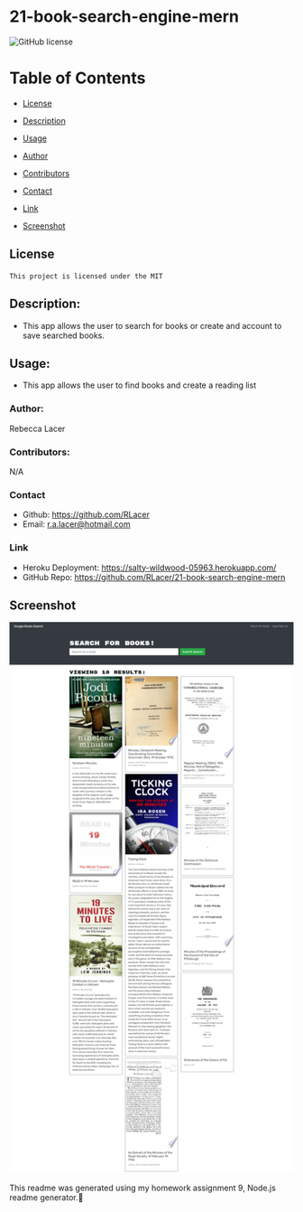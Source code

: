 # 21-book-search-engine-mern

  ![GitHub license](https://img.shields.io/badge/license-MIT-blue.svg)

  # Table of Contents       

* [License](#license)

 * [Description](#description)
 * [Usage](#usage)


 * [Author](#author)
 * [Contributors](#contributors)
 * [Contact](#contact)
 * [Link](#link)
 * [Screenshot](#screenshot)
 
## License
    
    This project is licensed under the MIT
 
 ## Description:
 * This app allows the user to search for books or create and account to save searched books.

 ## Usage:

 * This app allows the user to find books and create a reading list
 

 

 
 ### Author:
  Rebecca Lacer 
 
 
 ### Contributors:
  N/A
 
 
 ### Contact
 
* Github: https://github.com/RLacer
* Email: r.a.lacer@hotmail.com

### Link
* Heroku Deployment: https://salty-wildwood-05963.herokuapp.com/
* GitHub Repo: https://github.com/RLacer/21-book-search-engine-mern

## Screenshot
![screenshot](client/public/assets/21hw.png)




<footer>This readme was generated using my homework assignment 9, Node.js readme generator.🏫</footer>
